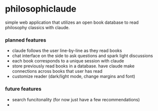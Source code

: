 # philosophiclaude


simple web application that utilizes an open book database to read philosophy classics with claude.

### planned features
- claude follows the user line-by-line as they read books
- chat interface on the side to ask questions and spark light discussions
- each book corresponds to a unique session with claude
- store previously read books in a database. have claude make connections across books that user has read
- customize reader (dark/light mode, change margins and font)

### future features
- search funcitonality (for now just have a few recommendations)
- 
